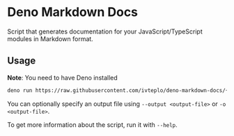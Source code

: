 # Deno Markdown Docs

Script that generates documentation for your JavaScript/TypeScript modules
in Markdown format.


## Usage

**Note**: You need to have Deno installed

```bash
deno run https://raw.githubusercontent.com/ivteplo/deno-markdown-docs/{SCRIPT_VERSION_NUMBER}/main.js <input-file> [...options]
```

You can optionally specify an output file using `--output <output-file>` or
`-o <output-file>`.

To get more information about the script, run it with `--help`.
